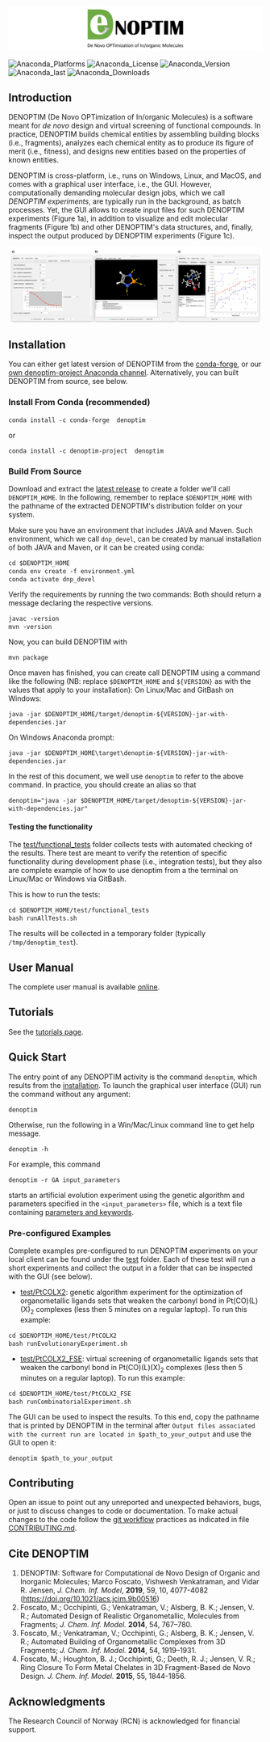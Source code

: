 ![](./doc/figures/logo_header.png)

![Anaconda_Platforms](https://anaconda.org/conda-forge/denoptim/badges/platforms.svg) ![Anaconda_License](https://anaconda.org/conda-forge/denoptim/badges/license.svg) ![Anaconda_Version](https://anaconda.org/conda-forge/denoptim/badges/version.svg) ![Anaconda_last](https://anaconda.org/conda-forge/denoptim/badges/latest_release_date.svg) ![Anaconda_Downloads](https://anaconda.org/conda-forge/denoptim/badges/downloads.svg)

## Introduction
DENOPTIM (De Novo OPTimization of In/organic Molecules) is a software meant for <i>de novo</i> design and virtual screening of functional compounds. In practice, DENOPTIM builds chemical entities by assembling building blocks (i.e., fragments), analyzes each chemical entity as to produce its figure of merit (i.e., fitness), and designs new entities based on the properties of known entities.

DENOPTIM is cross-platform, i.e., runs on Windows, Linux, and MacOS, and comes with a graphical user interface, i.e., the GUI. However, computationally demanding molecular design jobs, which we call <i>DENOPTIM experiments</i>, are typically run in the background, as batch processes. Yet, the GUI allows to create input files for such DENOPTIM experiments (Figure 1a), in addition to visualize and edit molecular fragments (Figure 1b) and other DENOPTIM's data structures, and, finally, inspect the output produced by DENOPTIM experiments (Figure 1c).

![Figure 1](./doc/figures/gui_snapshots.png)

## Installation
You can either get latest version of DENOPTIM from the [conda-forge](https://anaconda.org/conda-forge/denoptim), or our [own denoptim-project Anaconda channel](https://anaconda.org/denoptim-project/denoptim). Alternatively, you can built DENOPTIM from source, see below.

### Install From Conda (recommended)

```
conda install -c conda-forge  denoptim
```

or

```
conda install -c denoptim-project  denoptim
```


### Build From Source
Download and extract the <a href="https://github.com/denoptim-project/DENOPTIM/releases/latest">latest release</a> to create a folder we'll call `DENOPTIM_HOME`. In the following, remember to replace `$DENOPTIM_HOME` with the pathname of the extracted DENOPTIM's distribution folder on your system.

Make sure you have an environment that includes JAVA and Maven. Such environment, which we call `dnp_devel`, can be created by manual installation of both JAVA and Maven, or it can be created using conda:
```
cd $DENOPTIM_HOME
conda env create -f environment.yml
conda activate dnp_devel
```

Verify the requirements by running the two commands: Both should return a message declaring the respective versions.
```
javac -version
mvn -version
```

Now, you can build DENOPTIM with
```
mvn package
```

Once maven has finished, you can create call DENOPTIM using a command like the following (NB: replace `$DENOPTIM_HOME` and `${VERSION}` as with the values that apply to your installation):
On Linux/Mac and GitBash on Windows:
```
java -jar $DENOPTIM_HOME/target/denoptim-${VERSION}-jar-with-dependencies.jar
```
On Windows Anaconda prompt:
```
java -jar $DENOPTIM_HOME\target\denoptim-${VERSION}-jar-with-dependencies.jar
```
In the rest of this document, we well use `denoptim` to refer to the above command. In practice, you should create an alias so that 
```
denoptim="java -jar $DENOPTIM_HOME/target/denoptim-${VERSION}-jar-with-dependencies.jar"
```

#### Testing the functionality
The [test/functional_tests](./test/functional_tests/) folder collects tests with automated checking of the results. There test are meant to verify the retention of specific functionality during development phase (i.e., integration tests), but they also are complete example of how to use denoptim from a the terminal on Linux/Mac or Windows via GitBash. 

This is how to run the tests:
```
cd $DENOPTIM_HOME/test/functional_tests
bash runAllTests.sh
```
The results will be collected in a temporary folder (typically `/tmp/denoptim_test`).

## User Manual
The complete user manual is available [online](https://denoptim-project.github.io/DENOPTIM).

## Tutorials
See the [tutorials page](https://denoptim-project.github.io/tutorials).

## Quick Start
The entry point of any DENOPTIM activity is the command `denoptim`, which results from the [installation](#installation).
To launch the graphical user interface (GUI) run the command without any argument:
```
denoptim
```
Otherwise, run the following in a Win/Mac/Linux command line to get help message.
```
denoptim -h
```
For example, this command
```
denoptim -r GA input_parameters
```
starts an artificial evolution experiment using the genetic algorithm and parameters specified in the <code>&lt;input_parameters&gt;</code> file, which is a text file containing [parameters and keywords](https://denoptim-project.github.io/DENOPTIM/#Keywords).

### Pre-configured Examples
Complete examples pre-configured to run DENOPTIM experiments on your local client can be found under the [test](./test) folder. Each of these test will run a short experiments and collect the output in a folder that can be inspected with the GUI (see below).
* [test/PtCOLX2](./test/PtCOLX2): genetic algorithm experiment for the optimization of organometallic ligands sets that weaken the carbonyl bond in Pt(CO)(L)(X)<sub>2</sub> complexes (less then 5 minutes on a regular laptop). To run this example:
```
cd $DENOPTIM_HOME/test/PtCOLX2
bash runEvolutionaryExperiment.sh
```
* [test/PtCOLX2_FSE](./test/PtCOLX2_FSE): virtual screening of organometallic ligands sets that weaken the carbonyl bond in Pt(CO)(L)(X)<sub>2</sub> complexes (less then 5 minutes on a regular laptop). To run this example:
```
cd $DENOPTIM_HOME/test/PtCOLX2_FSE
bash runCombinatorialExperiment.sh
```

The GUI can be used to inspect the results. To this end, copy the pathname that is printed by DENOPTIM in the terminal after `Output files associated with the current run are located in $path_to_your_output` and use the GUI to open it:
```
denoptim $path_to_your_output
```

## Contributing
Open an issue to point out any unreported and unexpected behaviors, bugs, or just to discuss changes to code or documentation. To make actual changes to the code follow the [git workflow](https://guides.github.com/introduction/flow/) practices as indicated in file [CONTRIBUTING.md](./CONTRIBUTING.md).


## Cite DENOPTIM
1) DENOPTIM: Software for Computational de Novo Design of Organic and Inorganic Molecules; Marco Foscato, Vishwesh Venkatraman, and Vidar R. Jensen, <i>J. Chem. Inf. Model</i>, <b>2019</b>, 59, 10, 4077-4082 (<a href="https://doi.org/10.1021/acs.jcim.9b00516">https://doi.org/10.1021/acs.jcim.9b00516</a>)
2) Foscato, M.; Occhipinti, G.; Venkatraman, V.; Alsberg, B. K.; Jensen, V. R.; Automated Design of Realistic Organometallic, Molecules from Fragments; <i>J. Chem. Inf. Model.</i> <b>2014</b>, 54, 767–780.
3) Foscato, M.; Venkatraman, V.; Occhipinti, G.; Alsberg, B. K.; Jensen, V. R.; Automated Building of Organometallic Complexes from 3D Fragments; <i>J. Chem. Inf. Model.</i> <b>2014</b>, 54, 1919–1931.
4) Foscato, M.; Houghton, B. J.; Occhipinti, G.; Deeth, R. J.; Jensen, V. R.; Ring Closure To Form Metal Chelates in 3D Fragment-Based de Novo Design. <i>J. Chem. Inf. Model.</i> <b>2015</b>, 55, 1844-1856.

## Acknowledgments
The Research Council of Norway (RCN) is acknowledged for financial support. 
